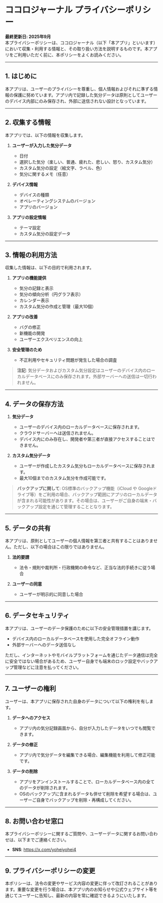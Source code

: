 # ココロジャーナル プライバシーポリシー

**最終更新日: 2025年9月**  
本プライバシーポリシーは、ココロジャーナル（以下「本アプリ」といいます）において収集・利用する情報と、その取り扱い方法を説明するものです。本アプリをご利用いただく前に、本ポリシーをよくお読みください。

---

## 1. はじめに
本アプリは、ユーザーのプライバシーを尊重し、個人情報およびそれに準ずる情報の保護に努めています。アプリ内で記録した気分データは原則としてユーザーのデバイス内部にのみ保存され、外部に送信されない設計となっています。

---

## 2. 収集する情報
本アプリでは、以下の情報を収集します。

1. **ユーザーが入力した気分データ**
   - 日付
   - 選択した気分（楽しい、普通、疲れた、悲しい、怒り、カスタム気分）
   - カスタム気分の設定（絵文字、ラベル、色）
   - 気分に関するメモ（任意）

2. **デバイス情報**  
   - デバイスの種類  
   - オペレーティングシステムのバージョン  
   - アプリのバージョン  

3. **アプリの設定情報**
   - テーマ設定
   - カスタム気分の設定データ  

---

## 3. 情報の利用方法
収集した情報は、以下の目的で利用されます。

1. **アプリの機能提供**
   - 気分の記録と表示
   - 気分の傾向分析（円グラフ表示）
   - カレンダー表示
   - カスタム気分の作成と管理（最大10個）

2. **アプリの改善**  
   - バグの修正  
   - 新機能の開発  
   - ユーザーエクスペリエンスの向上

3. **安全管理のため**
   - 不正利用やセキュリティ問題が発生した場合の調査

> **注記**: 気分データおよびカスタム気分設定はユーザーのデバイス内のローカルデータベースにのみ保存されます。外部サーバーへの送信は一切行われません。

---

## 4. データの保存方法
1. **気分データ**  
   - ユーザーのデバイス内のローカルデータベースに保存されます。  
   - クラウドサーバーへは送信されません。  
   - デバイス内にのみ存在し、開発者や第三者が直接アクセスすることはできません。

2. **カスタム気分データ**
   - ユーザーが作成したカスタム気分もローカルデータベースに保存されます。
   - 最大10個までのカスタム気分を作成可能です。

> **バックアップに関して**: OS標準のバックアップ機能（iCloud や Googleドライブ等）をご利用の場合、バックアップ範囲にアプリのローカルデータが含まれる可能性があります。その場合は、ユーザーがご自身の端末・バックアップ設定を通じて管理することとなります。

---

## 5. データの共有
本アプリは、原則としてユーザーの個人情報を第三者と共有することはありません。ただし、以下の場合はこの限りではありません。

1. **法的要請**  
   - 法令・規則や裁判所・行政機関の命令など、正当な法的手続きに従う場合  

2. **ユーザーの同意**  
   - ユーザーが明示的に同意した場合  

---

## 6. データセキュリティ
本アプリは、ユーザーのデータ保護のために以下の安全管理措置を講じます。

- デバイス内のローカルデータベースを使用した完全オフライン動作
- 外部サーバーへのデータ送信なし

ただし、インターネットやモバイルプラットフォームを通じたデータ通信は完全に安全ではない場合があるため、ユーザー自身でも端末のロック設定やバックアップ管理などに注意を払ってください。

---

## 7. ユーザーの権利
ユーザーは、本アプリに保存された自身のデータについて以下の権利を有します。

1. **データへのアクセス**  
   - アプリ内の気分記録画面から、自分が入力したデータをいつでも閲覧できます。  

2. **データの修正**  
   - アプリ内で気分データを編集できる場合、編集機能を利用して修正可能です。  

3. **データの削除**  
   - アプリをアンインストールすることで、ローカルデータベース内の全てのデータが削除されます。  
   - OSのバックアップに含まれるデータも併せて削除を希望する場合は、ユーザーご自身でバックアップを削除・再構成してください。

---

## 8. お問い合わせ窓口
本プライバシーポリシーに関するご質問や、ユーザーデータに関するお問い合わせは、以下までご連絡ください。

- **SNS**: https://x.com/yoheiyohei4  

---

## 9. プライバシーポリシーの変更
本ポリシーは、法令の変更やサービス内容の変更に伴って改訂されることがあります。重要な変更を行う場合は、本アプリ内のお知らせや公式ウェブサイト等を通じてユーザーに告知し、最新の内容を常に確認できるようにいたします。
